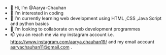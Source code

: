 - 👋 Hi, I’m @Aarya-Chauhan
- 👀 I’m interested in coding
- 🌱 I’m currently learning web development using HTML ,CSS ,Java Script and python basics
- 💞️ I’m looking to collaborate on web development programmes
- 📫 you an reach me via my instagram account i.e. https://www.instagram.com/aarya.chauhan19/ and my email account aaryachauhan11@gmail.com  .

<!---
Aarya-Chauhan/Aarya-Chauhan is a ✨ special ✨ repository because its `README.md` (this file) appears on your GitHub profile.
You can click the Preview link to take a look at your changes.
--->

